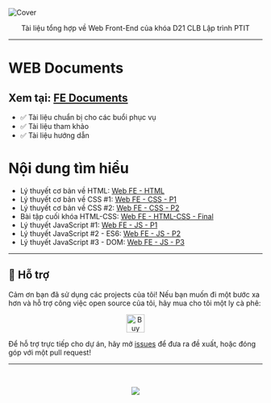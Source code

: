 ![Cover](https://github.com/nickken253/FE-Documents/assets/101244012/8aa5fcdb-50b4-4bc7-8bc5-b8648d24d3a8)

<p align = "center">
Tài liệu tổng hợp về Web Front-End của khóa D21 CLB Lập trình PTIT
</p>
<hr>

# WEB Documents
## Xem tại: [FE Documents](https://nickken253.github.io/FE-Documents/)
- ✅ Tài liệu chuẩn bị cho các buổi phục vụ
- ✅ Tài liệu tham khảo
- ✅ Tài liệu hướng dẫn
# Nội dung tìm hiểu 
- Lý thuyết cơ bản về HTML: [Web FE - HTML](https://github.com/nickken253/FE-Documents/tree/main/HTML-CSS/Buoi1)
- Lý thuyết cơ bản về CSS #1: [Web FE - CSS - P1](https://github.com/nickken253/FE-Documents/tree/main/HTML-CSS/Buoi2)
- Lý thuyết cơ bản về CSS #2: [Web FE - CSS - P2](https://github.com/nickken253/FE-Documents/tree/main/HTML-CSS/Buoi3)
- Bài tập cuối khóa HTML-CSS: [Web FE - HTML-CSS - Final](https://github.com/nickken253/FE-Documents/tree/main/HTML-CSS/End%20HTML%20CSS)
- Lý thuyết JavaScript #1: [Web FE - JS - P1](https://github.com/nickken253/FE-Documents/tree/main/JavaScript#js-bu%E1%BB%95i-1)
- Lý thuyết JavaScript #2 - ES6: [Web FE - JS - P2](https://github.com/nickken253/FE-Documents/tree/main/JavaScript#js-bu%E1%BB%95i-2---t%C3%ACm-hi%E1%BB%83u-v%E1%BB%81-js-es6)
- Lý thuyết JavaScript #3 - DOM: [Web FE - JS - P3](https://github.com/nickken253/FE-Documents/tree/main/JavaScript#js-bu%E1%BB%95i-3---dom)
<hr>

## 💖 Hỗ trợ

Cảm ơn bạn đã sử dụng các projects của tôi! Nếu bạn muốn đi một bước xa hơn và hỗ trợ công việc open source của tôi, hãy mua cho tôi một ly cà phê:

<p align="center">
  <a href='https://ko-fi.com/nickken' target='_blank'><img height='36' style='border:0px;height:36px;' src='https://cdn.ko-fi.com/cdn/kofi1.png?v=3' border='0' alt='Buy Me a Coffee at ko-fi.com' /></a>
</p>

Để hỗ trợ trực tiếp cho dự án, hãy mở [issues](https://github.com/nickken253/FE-Documents/issues/new) để đưa ra đề xuất, hoặc đóng góp với một pull request!

<hr>

<br>
<p align="center">
  <a href="">
    <img src="https://skillicons.dev/icons?i=html,css,js,react" />
  </a>
</p>